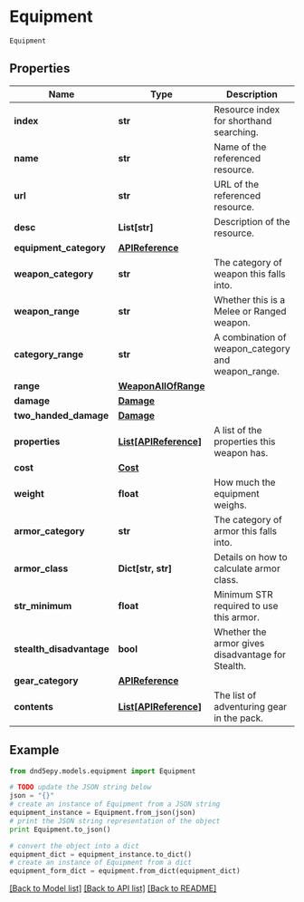 # Equipment

`Equipment` 

## Properties
Name | Type | Description | Notes
------------ | ------------- | ------------- | -------------
**index** | **str** | Resource index for shorthand searching. | [optional] 
**name** | **str** | Name of the referenced resource. | [optional] 
**url** | **str** | URL of the referenced resource. | [optional] 
**desc** | **List[str]** | Description of the resource. | [optional] 
**equipment_category** | [**APIReference**](APIReference.md) |  | [optional] 
**weapon_category** | **str** | The category of weapon this falls into. | [optional] 
**weapon_range** | **str** | Whether this is a Melee or Ranged weapon. | [optional] 
**category_range** | **str** | A combination of weapon_category and weapon_range. | [optional] 
**range** | [**WeaponAllOfRange**](WeaponAllOfRange.md) |  | [optional] 
**damage** | [**Damage**](Damage.md) |  | [optional] 
**two_handed_damage** | [**Damage**](Damage.md) |  | [optional] 
**properties** | [**List[APIReference]**](APIReference.md) | A list of the properties this weapon has. | [optional] 
**cost** | [**Cost**](Cost.md) |  | [optional] 
**weight** | **float** | How much the equipment weighs. | [optional] 
**armor_category** | **str** | The category of armor this falls into. | [optional] 
**armor_class** | **Dict[str, str]** | Details on how to calculate armor class. | [optional] 
**str_minimum** | **float** | Minimum STR required to use this armor. | [optional] 
**stealth_disadvantage** | **bool** | Whether the armor gives disadvantage for Stealth. | [optional] 
**gear_category** | [**APIReference**](APIReference.md) |  | [optional] 
**contents** | [**List[APIReference]**](APIReference.md) | The list of adventuring gear in the pack. | [optional] 

## Example

```python
from dnd5epy.models.equipment import Equipment

# TODO update the JSON string below
json = "{}"
# create an instance of Equipment from a JSON string
equipment_instance = Equipment.from_json(json)
# print the JSON string representation of the object
print Equipment.to_json()

# convert the object into a dict
equipment_dict = equipment_instance.to_dict()
# create an instance of Equipment from a dict
equipment_form_dict = equipment.from_dict(equipment_dict)
```
[[Back to Model list]](../README.md#documentation-for-models) [[Back to API list]](../README.md#documentation-for-api-endpoints) [[Back to README]](../README.md)


